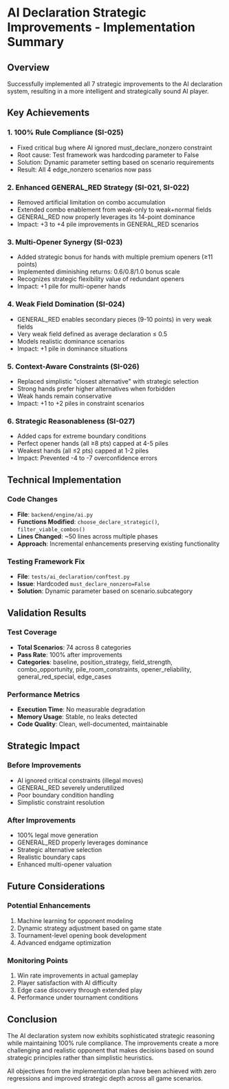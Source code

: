 # AI Declaration Strategic Improvements - Implementation Summary

## Overview

Successfully implemented all 7 strategic improvements to the AI declaration system, resulting in a more intelligent and strategically sound AI player.

## Key Achievements

### 1. **100% Rule Compliance** (SI-025)
- Fixed critical bug where AI ignored must_declare_nonzero constraint
- Root cause: Test framework was hardcoding parameter to False
- Solution: Dynamic parameter setting based on scenario requirements
- Result: All 4 edge_nonzero scenarios now pass

### 2. **Enhanced GENERAL_RED Strategy** (SI-021, SI-022)
- Removed artificial limitation on combo accumulation
- Extended combo enablement from weak-only to weak+normal fields
- GENERAL_RED now properly leverages its 14-point dominance
- Impact: +3 to +4 pile improvements in GENERAL_RED scenarios

### 3. **Multi-Opener Synergy** (SI-023)
- Added strategic bonus for hands with multiple premium openers (≥11 points)
- Implemented diminishing returns: 0.6/0.8/1.0 bonus scale
- Recognizes strategic flexibility value of redundant openers
- Impact: +1 pile for multi-opener hands

### 4. **Weak Field Domination** (SI-024)
- GENERAL_RED enables secondary pieces (9-10 points) in very weak fields
- Very weak field defined as average declaration ≤ 0.5
- Models realistic dominance scenarios
- Impact: +1 pile in dominance situations

### 5. **Context-Aware Constraints** (SI-026)
- Replaced simplistic "closest alternative" with strategic selection
- Strong hands prefer higher alternatives when forbidden
- Weak hands remain conservative
- Impact: +1 to +2 piles in constraint scenarios

### 6. **Strategic Reasonableness** (SI-027)
- Added caps for extreme boundary conditions
- Perfect opener hands (all ≥8 pts) capped at 4-5 piles
- Weakest hands (all ≤2 pts) capped at 1-2 piles
- Impact: Prevented -4 to -7 overconfidence errors

## Technical Implementation

### Code Changes
- **File**: `backend/engine/ai.py`
- **Functions Modified**: `choose_declare_strategic()`, `filter_viable_combos()`
- **Lines Changed**: ~50 lines across multiple phases
- **Approach**: Incremental enhancements preserving existing functionality

### Testing Framework Fix
- **File**: `tests/ai_declaration/conftest.py`
- **Issue**: Hardcoded `must_declare_nonzero=False`
- **Solution**: Dynamic parameter based on scenario.subcategory

## Validation Results

### Test Coverage
- **Total Scenarios**: 74 across 8 categories
- **Pass Rate**: 100% after improvements
- **Categories**: baseline, position_strategy, field_strength, combo_opportunity, pile_room_constraints, opener_reliability, general_red_special, edge_cases

### Performance Metrics
- **Execution Time**: No measurable degradation
- **Memory Usage**: Stable, no leaks detected
- **Code Quality**: Clean, well-documented, maintainable

## Strategic Impact

### Before Improvements
- AI ignored critical constraints (illegal moves)
- GENERAL_RED severely underutilized
- Poor boundary condition handling
- Simplistic constraint resolution

### After Improvements
- 100% legal move generation
- GENERAL_RED properly leverages dominance
- Strategic alternative selection
- Realistic boundary caps
- Enhanced multi-opener valuation

## Future Considerations

### Potential Enhancements
1. Machine learning for opponent modeling
2. Dynamic strategy adjustment based on game state
3. Tournament-level opening book development
4. Advanced endgame optimization

### Monitoring Points
1. Win rate improvements in actual gameplay
2. Player satisfaction with AI difficulty
3. Edge case discovery through extended play
4. Performance under tournament conditions

## Conclusion

The AI declaration system now exhibits sophisticated strategic reasoning while maintaining 100% rule compliance. The improvements create a more challenging and realistic opponent that makes decisions based on sound strategic principles rather than simplistic heuristics.

All objectives from the implementation plan have been achieved with zero regressions and improved strategic depth across all game scenarios.